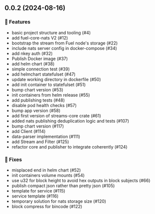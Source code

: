 ## 0.0.2 (2024-08-16)

### 🚀 Features

-   basic project structure and tooling (#4)
-   add fuel-core-nats V2 (#12)
-   bootstrap the stream from Fuel node's storage (#22)
-   include nats server config in docker-compose (#34)
-   add nkey auth (#32)
-   Publish Docker image (#37)
-   add helm chart (#38)
-   simple connection test (#39)
-   add helmchart statefulset (#47)
-   update working directory in dockerfile (#50)
-   add init container to statefulset (#51)
-   bump chart version (#53)
-   init containers from helm release (#55)
-   add publishing tests (#48)
-   disable pod health checks (#57)
-   bump app version (#58)
-   add first version of streams-core crate (#61)
-   added nats publishing deduplication logic and tests (#107)
-   bump chart version (#117)
-   add Client (#114)
-   data-parser implementation (#111)
-   add Stream and Filter (#125)
-   refactor core and publisher to integrate coherently (#124)

### 🐛 Fixes

-   misplaced end in helm chart (#52)
-   init containers volume mounts (#54)
-   use u32 for block height to avoid hex outputs in block subjects (#66)
-   publish compact json rather than pretty json (#105)
-   template for service (#115)
-   service template (#116)
-   temporary solution for nats storage size (#120)
-   block compress for bincode (#122)
